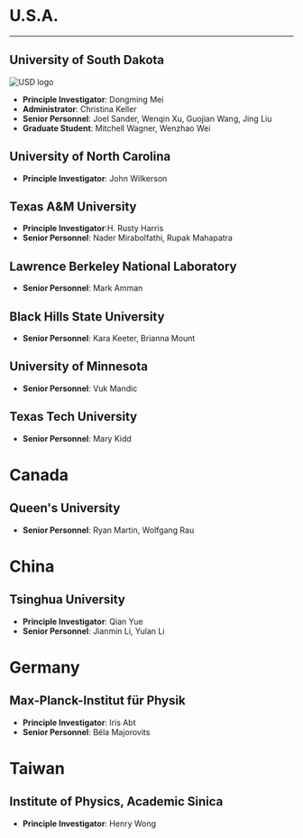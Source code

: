 ---
---
# U.S.A.
***
## University of South Dakota
![USD logo](https://upload.wikimedia.org/wikipedia/en/thumb/d/d9/University_of_South_Dakota_seal.png/175px-University_of_South_Dakota_seal.png)

- **Principle Investigator**: Dongming Mei
- **Administrator**: Christina Keller
- **Senior Personnel**: Joel Sander, Wenqin Xu, Guojian Wang, Jing Liu
- **Graduate Student**: Mitchell Wagner, Wenzhao Wei

## University of North Carolina


- **Principle Investigator**: John Wilkerson

## Texas A&M University


- **Principle Investigator**:H. Rusty Harris
- **Senior Personnel**: Nader Mirabolfathi, Rupak Mahapatra

##  Lawrence Berkeley National Laboratory


- **Senior Personnel**: Mark Amman

## Black Hills State University


- **Senior Personnel**: Kara Keeter, Brianna Mount

## University of Minnesota 


- **Senior Personnel**: Vuk Mandic

## Texas Tech University


- **Senior Personnel**: Mary Kidd

# Canada

## Queen's University


- **Senior Personnel**: Ryan Martin, Wolfgang Rau

# China

## Tsinghua University


- **Principle Investigator**: Qian Yue
- **Senior Personnel**: Jianmin Li, Yulan Li

# Germany

## Max-Planck-Institut für Physik


- **Principle Investigator**: Iris Abt
- **Senior Personnel**: Béla Majorovits
# Taiwan

## Institute of Physics, Academic Sinica


- **Principle Investigator**: Henry Wong
